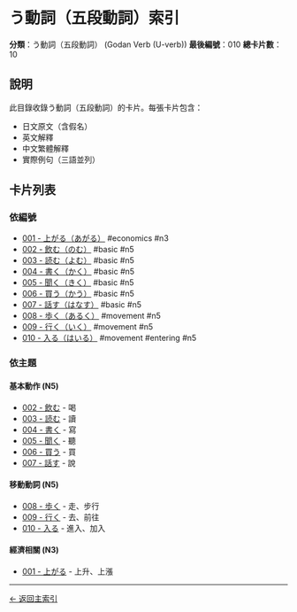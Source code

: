 # う動詞（五段動詞）索引

**分類**：う動詞（五段動詞） (Godan Verb (U-verb))
**最後編號**：010
**總卡片數**：10

## 說明

此目錄收錄う動詞（五段動詞）的卡片。每張卡片包含：
- 日文原文（含假名）
- 英文解釋
- 中文繁體解釋
- 實際例句（三語並列）

## 卡片列表

### 依編號

- [001 - 上がる（あがる）](001_agaru.md) #economics #n3
- [002 - 飲む（のむ）](002_nomu.md) #basic #n5
- [003 - 読む（よむ）](003_yomu.md) #basic #n5
- [004 - 書く（かく）](004_kaku.md) #basic #n5
- [005 - 聞く（きく）](005_kiku.md) #basic #n5
- [006 - 買う（かう）](006_kau.md) #basic #n5
- [007 - 話す（はなす）](007_hanasu.md) #basic #n5
- [008 - 歩く（あるく）](008_aruku.md) #movement #n5
- [009 - 行く（いく）](009_iku.md) #movement #n5
- [010 - 入る（はいる）](010_hairu.md) #movement #entering #n5

### 依主題

#### 基本動作 (N5)
- [002 - 飲む](002_nomu.md) - 喝
- [003 - 読む](003_yomu.md) - 讀
- [004 - 書く](004_kaku.md) - 寫
- [005 - 聞く](005_kiku.md) - 聽
- [006 - 買う](006_kau.md) - 買
- [007 - 話す](007_hanasu.md) - 說

#### 移動動詞 (N5)
- [008 - 歩く](008_aruku.md) - 走、步行
- [009 - 行く](009_iku.md) - 去、前往
- [010 - 入る](010_hairu.md) - 進入、加入

#### 經濟相關 (N3)
- [001 - 上がる](001_agaru.md) - 上升、上漲

---

[← 返回主索引](../index.md)
